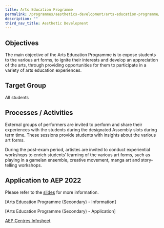```yaml
---
title: Arts Education Programme
permalink: /programmes/aesthetics-development/arts-education-programme/
description: ""
third_nav_title: Aesthetic Development
---
```

Objectives
----------

The main objective of the Arts Education Programme is to expose students to the various art forms, to ignite their interests and develop an appreciation of the arts, through providing opportunities for them to participate in a variety of arts education experiences.

Target Group
------------

All students

Processes / Activities
----------------------

External groups of performers are invited to perform and share their experiences with the students during the designated Assembly slots during term time. These sessions provide students with insights about the various art forms.

During the post-exam period, artistes are invited to conduct experiential workshops to enrich students’ learning of the various art forms, such as playing in a gamelan ensemble, creative movement, manga art and story-telling workshops.  

Application to AEP 2022
-----------------------

Please refer to the [slides](/files/AEP%20Information%20Slides%202022%20cao%2013%20Jan%202022v2.pdf) for more information.   
  
[Arts Education Programme (Secondary) - Information]
  
[Arts Education Programme (Secondary) - Application]
  
[AEP Centres Infosheet](/files/AEP_Centres_Infosheet.pdf)